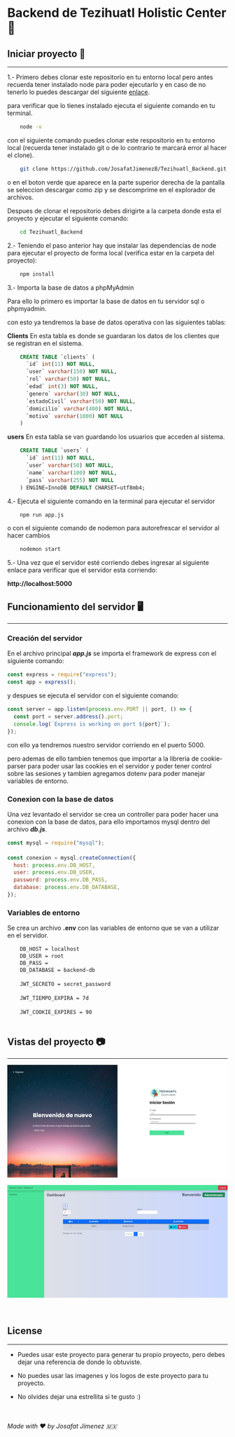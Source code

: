 # Backend de Tezihuatl Holistic Center :hospital:

## Iniciar proyecto :rocket:

---

1.- Primero debes clonar este repositorio en tu entorno local pero antes recuerda tener instalado node para poder ejecutarlo y en caso de no tenerlo lo puedes descargar del siguiente [enlace](https://nodejs.org/es/).

para verificar que lo tienes instalado ejecuta el siguiente comando en tu terminal.

```bash
    node -v
```

con el siguiente comando puedes clonar este respositorio en tu entorno local
(recuerda tener instalado git o de lo contrario te marcará error al hacer el clone).

```bash
    git clone https://github.com/JosafatJimenezB/Tezihuatl_Backend.git
```

o en el boton verde que aparece en la parte superior derecha de la pantalla se seleccion descargar como zip y se descomprime en el explorador de archivos.

Despues de clonar el repositorio debes dirigirte a la carpeta donde esta el proyecto y ejecutar el siguiente comando:

```bash
    cd Tezihuatl_Backend
```

2.- Teniendo el paso anterior hay que instalar las dependencias de node para ejecutar el proyecto de forma local (verifica estar en la carpeta del proyecto):

```bash
    npm install
```

3.- Importa la base de datos a phpMyAdmin

Para ello lo primero es importar la base de datos en tu servidor sql o phpmyadmin.

con esto ya tendremos la base de datos operativa con las siguientes tablas:

**Clients**
En esta tabla es donde se guardaran los datos de los clientes que se registran en el sistema.

```sql
    CREATE TABLE `clients` (
      `id` int(11) NOT NULL,
      `user` varchar(150) NOT NULL,
      `rol` varchar(50) NOT NULL,
      `edad` int(3) NOT NULL,
      `genero` varchar(30) NOT NULL,
      `estadoCivil` varchar(50) NOT NULL,
      `domicilio` varchar(400) NOT NULL,
      `motivo` varchar(1000) NOT NULL
    )
```

**users**
En esta tabla se van guardando los usuarios que acceden al sistema.

```sql
    CREATE TABLE `users` (
      `id` int(11) NOT NULL,
      `user` varchar(50) NOT NULL,
      `name` varchar(100) NOT NULL,
      `pass` varchar(255) NOT NULL
    ) ENGINE=InnoDB DEFAULT CHARSET=utf8mb4;
```

4.- Ejecuta el siguiente comando en la terminal para ejecutar el servidor

```bash
    npm run app.js
```

o con el siguiente comando de nodemon para autorefrescar el servidor al hacer cambios

```bash
    nodemon start
```

5.- Una vez que el servidor esté corriendo debes ingresar al siguiente enlace para verificar que el servidor esta corriendo:

**http://localhost:5000**

## Funcionamiento del servidor :desktop_computer:

---

### Creación del servidor

En el archivo principal **_app.js_** se importa el framework de express con el siguiente comando:

```js
const express = require("express");
const app = express();
```

y despues se ejecuta el servidor con el siguiente comando:

```js
const server = app.listen(process.env.PORT || port, () => {
  const port = server.address().port;
  console.log(`Express is working on port ${port}`);
});
```

con ello ya tendremos nuestro servidor corriendo en el puerto 5000.

pero ademas de ello tambien tenemos que importar a la libreria de cookie-parser para poder usar las cookies en el servidor y poder tener control sobre las sesiones y tambien agregamos dotenv para poder manejar variables de entorno.

### Conexion con la base de datos

Una vez levantado el servidor se crea un controller para poder hacer una conexion con la base de datos, para ello importamos mysql dentro del archivo **_db.js_**.

```js
const mysql = require("mysql");

const conexion = mysql.createConnection({
  host: process.env.DB_HOST,
  user: process.env.DB_USER,
  password: process.env.DB_PASS,
  database: process.env.DB_DATABASE,
});
```

### Variables de entorno

Se crea un archivo **.env** con las variables de entorno que se van a utilizar en el servidor.

```
    DB_HOST = localhost
    DB_USER = root
    DB_PASS =
    DB_DATABASE = backend-db

    JWT_SECRETO = secret_password

    JWT_TIEMPO_EXPIRA = 7d

    JWT_COOKIE_EXPIRES = 90


```

## Vistas del proyecto :camera:

---

![](vistas-proyecto/login.jpg)

![](vistas-proyecto/dashboard.jpg)

<br>

## License

---

- Puedes usar este proyecto para generar tu propio proyecto, pero debes dejar una referencia de donde lo obtuviste.

- No puedes usar las imagenes y los logos de este proyecto para tu proyecto.

- No olvides dejar una estrellita si te gusto :)

<br>

###### Made with :heart: by Josafat Jimenez :mexico:
